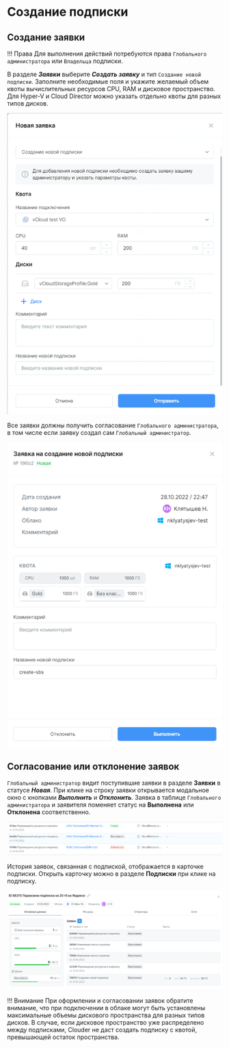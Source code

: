 # Создание подписки

## Создание заявки

!!! Права
	Для выполнения действий потребуются права `Глобального администратора` или `Владельца` подписки. 
 
В разделе ***Заявки*** выберите ***Создать заявку*** и тип `Создание новой подписки`. Заполните необходимые поля и укажите желаемый объем квоты вычислительных ресурсов CPU, RAM и дисковое пространство. Для Hyper-V и Cloud Director можно указать отдельно квоты для разных типов дисков.

![Screenshot](img/request_for_new_subscription.png)

 
Все заявки должны получить согласование `Глобального администратора`, в том числе если заявку создал сам `Глобальный администратор`.

![Screenshot](img/approve-request.png)

## Согласование или отклонение заявок

`Глобальный администратор` видит поступившие заявки в разделе **Заявки** в статусе ***Новая***. При клике на строку заявки открывается модальное окно с кнопками ***Выполнить*** и ***Отклонить***. Заявка в таблице `Глобального администратора` и заявителя поменяет статус на **Выполнена** или **Отклонена** соответственно.
 
![Screenshot](img/request-status.png)

История заявок, связанная с подпиской, отображается в карточке подписки. Открыть карточку можно в разделе **Подписки** при клике на подписку.

![Screenshot](img/request-history.png)

!!! Внимание
	При оформлении и согласовании заявок обратите внимание, что при подключении в облаке могут быть установлены максимальные объемы дискового пространства для разных типов дисков. В случае, если дисковое пространство уже распределено между подписками, Clouder не даст создать подписку с квотой, превышающей остаток пространства.
